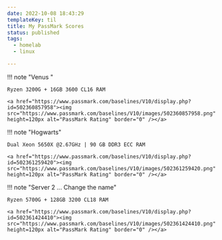 ```yaml
---
date: 2022-10-08 18:43:29
templateKey: til
title: My PassMark Scores
status: published
tags:
  - homelab
  - linux

---
```


!!! note "Venus "

    Ryzen 3200G + 16GB 3600 CL16 RAM

    <a href="https://www.passmark.com/baselines/V10/display.php?id=502360857958"><img src="https://www.passmark.com/baselines/V10/images/502360857958.png" height=120px alt="PassMark Rating" border="0" /></a>

!!! note "Hogwarts"

    Dual Xeon 5650X @2.67GHz | 90 GB DDR3 ECC RAM
    
    <a href="https://www.passmark.com/baselines/V10/display.php?id=502361259420"><img src="https://www.passmark.com/baselines/V10/images/502361259420.png" height=120px alt="PassMark Rating" border="0" /></a>


!!! note "Server 2 ... Change the name"

    Ryzen 5700G + 128GB 3200 CL18 RAM

    <a href="https://www.passmark.com/baselines/V10/display.php?id=502361424410"><img src="https://www.passmark.com/baselines/V10/images/502361424410.png" height=120px alt="PassMark Rating" border="0" /></a>
